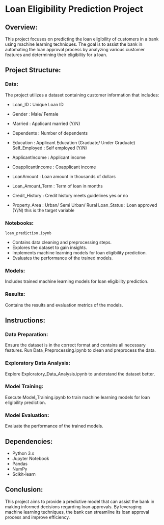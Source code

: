 # Loan Eligibility Prediction Project
## Overview:
This project focuses on predicting the loan eligibility of customers in a bank using machine learning techniques. The goal is to assist the bank in automating the loan approval process by analyzing various customer features and determining their eligibility for a loan.

## Project Structure:
### Data:
The project utilizes a dataset containing customer information that includes:
- Loan_ID : Unique Loan ID

- Gender : Male/ Female

- Married : Applicant married (Y/N)

- Dependents : Number of dependents

- Education : Applicant Education (Graduate/ Under Graduate) Self_Employed : Self employed (Y/N)

- ApplicantIncome : Applicant income

- CoapplicantIncome : Coapplicant income

- LoanAmount : Loan amount in thousands of dollars

- Loan_Amount_Term : Term of loan in months

- Credit_History : Credit history meets guidelines yes or no

- Property_Area : Urban/ Semi Urban/ Rural Loan_Status : Loan approved (Y/N) this is the target variable

### Notebooks:
`loan_prediction.ipynb`
- Contains data cleaning and preprocessing steps.
- Explores the dataset to gain insights.
- Implements machine learning models for loan eligibility prediction.
- Evaluates the performance of the trained models.

### Models:
Includes trained machine learning models for loan eligibility prediction.
### Results:
Contains the results and evaluation metrics of the models.

## Instructions:
### Data Preparation:
Ensure the dataset is in the correct format and contains all necessary features.
Run Data_Preprocessing.ipynb to clean and preprocess the data.

### Exploratory Data Analysis:
Explore Exploratory_Data_Analysis.ipynb to understand the dataset better.

### Model Training:
Execute Model_Training.ipynb to train machine learning models for loan eligibility prediction.

### Model Evaluation:
Evaluate the performance of the trained models.

## Dependencies:

- Python 3.x
- Jupyter Notebook
- Pandas
- NumPy
- Scikit-learn

## Conclusion:
This project aims to provide a predictive model that can assist the bank in making informed decisions regarding loan approvals. By leveraging machine learning techniques, the bank can streamline its loan approval process and improve efficiency.
